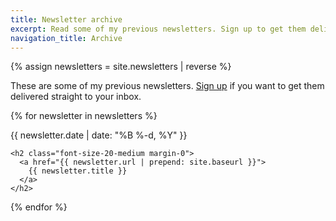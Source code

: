 ```yaml
---
title: Newsletter archive
excerpt: Read some of my previous newsletters. Sign up to get them delivered to your inbox.
navigation_title: Archive
---
```

{% assign newsletters = site.newsletters | reverse %}

These are some of my previous newsletters. [Sign up](/newsletter/) if you want to get them delivered straight to your inbox.

{% for newsletter in newsletters %}
  <div class="margin-bottom-xl">
    <span class="color-gray-600 font-size-12-short">
      {{ newsletter.date | date: "%B %-d, %Y" }}
    </span>

    <h2 class="font-size-20-medium margin-0">
      <a href="{{ newsletter.url | prepend: site.baseurl }}">
        {{ newsletter.title }}
      </a>
    </h2>
  </div>
{% endfor %}
